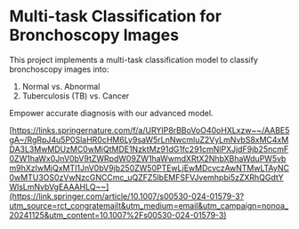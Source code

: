 # Multi-task Classification for Bronchoscopy Images

This project implements a multi-task classification model to classify bronchoscopy images into:
1. Normal vs. Abnormal
2. Tuberculosis (TB) vs. Cancer

Empower accurate diagnosis with our advanced model.

[https://links.springernature.com/f/a/URYIP8rBBoVoO40oHXLxzw~~/AABE5gA~/RgRpJ4u5P0SlaHR0cHM6Ly9saW5rLnNwcmluZ2VyLmNvbS8xMC4xMDA3L3MwMDUzMC0wMjQtMDE1NzktMz91dG1fc291cmNlPXJjdF9jb25ncmF0ZW1haWx0JnV0bV9tZWRpdW09ZW1haWwmdXRtX2NhbXBhaWduPW5vbm9hXzIwMjQxMTI1JnV0bV9jb250ZW50PTEwLjEwMDcvczAwNTMwLTAyNC0wMTU3OS0zVwNzcGNCCmc_uQZFZ5lbEMFSFVJvemhpbi5zZXRhQGdtYWlsLmNvbVgEAAAHLQ~~](https://link.springer.com/article/10.1007/s00530-024-01579-3?utm_source=rct_congratemailt&utm_medium=email&utm_campaign=nonoa_20241125&utm_content=10.1007%2Fs00530-024-01579-3)
